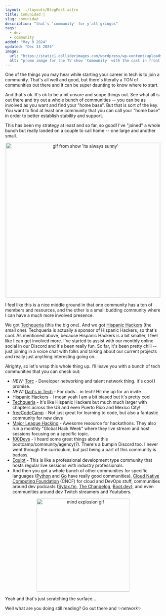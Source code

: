 ```yaml
---
layout: ../layouts/BlogPost.astro
title: Comunidad 👥
slug: comunidad
description: "that's 'community' for y'all gringos"
tags:
  - dev
  - community
added: "May 9 2024"
updated: "Dec 13 2024"
image:
  url: "https://static1.colliderimages.com/wordpress/wp-content/uploads/2022/04/Community-copy.jpg"
  alt: "promo image for the TV show 'Community' with the cast in front of a yellow background"
---
```


One of the things you may hear while starting your career in tech is to join a community. That's all well and good, but there's literally a TON of communities out there and it can be super daunting to know where to start.

And that's ok. It's ok to be a bit unsure and scope things out. See what all is out there and try out a whole bunch of communities -- you can be as involved as you want and find your "home base". But that is sort of the key. You want to find at least one community that you can call your "home base" in order to better establish stability and support.

This has been my strategy at least and so far, so good! I've "joined" a whole bunch but really landed on a couple to call home -- one large and another small.

<div style="text-align: center;">
    <img src="https://media1.tenor.com/m/bk8QMH02QOcAAAAd/im-playing-both-sides-both-sides.gif" alt="gif from show 'its always sunny'" width=500px />
</div>

I feel like this is a nice middle ground in that one community has a ton of members and resources, and the other is a small budding community where I can have a much more involved presence.

We got [Techqueria](https://techqueria.org) (this the big one). And we got [Hispanic Hackers](https://www.hispanichackers.com/) (the small one). Techqueria is actually a sponsor of Hispanic Hackers, so that's cool. As mentioned above, because Hispanic Hackers is a bit smaller, I feel like I can get involved more. I've started to assist with our monthly online social in our Discord and it's been really fun. So far, it's been pretty chill -- just joining in a voice chat with folks and talking about our current projects and really just anything interesting going on.

Alrighty, so let's wrap this whole thing up. I'll leave you with a bunch of tech communities that you can check out:

- _NEW:_ [Torc](https://www.torc.dev/) - Developer networking and talent network thing. It's cool I promise.
- _NEW:_ [Dad's in Tech]() - For dads... in tech! Hit me up for an invite
- [Hispanic Hackers](https://www.hispanichackers.com/) - I mean yeah I am a bit biased but it's pretty cool
- [Techqueria](https://techqueria.org) - It's like Hispanic Hackers but much much larger with chapters across the US and even Puerto Rico and Mexico City!
- [freeCodeCamp](https://www.freecodecamp.org/news/about/) - Not just great for learning to code, but also a fantastic community for new devs
- [Major League Hacking](https://mlh.io/) - Awesome resource for hackathons. They also run a monthly "Global Hack Week" where they live stream and host sessions focusing on a specific topic.
- [100Devs](https://100devs.org/about) - I heard some great things about this bootcamp/community/agency(?). There's a bumpin Discord too. I never went through the curriculum, but just being a part of this community is badass.
- [Equipt](https://www.joinequipt.com/) - This is like a professional development type community that hosts regular live sessions with industry professionals.
- And then you got a whole bunch of other communities for specific languages ([Python](https://www.python.org/community/) and [Go](https://go.dev/help) have really good communities), [Cloud Native Computing Foundation](https://www.cncf.io/) (CNCF) for cloud and DevOps stuff, communities around dev podcasts ([Sytax.fm](https://syntax.fm/), [The Changelog](https://changelog.com/), [Boot.dev](https://boot.dev/)), and even communities around dev Twitch streamers and Youtubers.

<div style="text-align: center;">
    <img src="https://media1.tenor.com/m/bD9vHNiR1rQAAAAd/boom-mind-blown.gif" alt="mind explosion gif" width=300px />
</div>

Yeah and that's just scratching the surface...

Well what are you doing still reading? Go out there and ✨*network*✨
